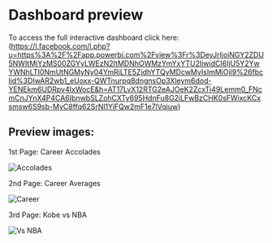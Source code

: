 # Dashboard preview

To access the full interactive dashboard click here: 
(https://l.facebook.com/l.php?u=https%3A%2F%2Fapp.powerbi.com%2Fview%3Fr%3DeyJrIjoiNGY2ZDU5NWItMjYzMS00ZGYyLWEzN2ItMDNhOWMzYmYxYTU2IiwidCI6IjU5Y2YwYWNhLTI0NmUtNGMyNy04YmRjLTE5ZjdhYTQyMDcwMyIsImMiOjl9%26fbclid%3DIwAR2wb1_eUoxx-QWTnurpq8dngnsOp3Xleym6dod-YENEkm6UDRpv4IxWocE&h=AT17LvX12RTG2eAJOeK2ZcxTi49Lemm0_FNcmCnJYnX4P4CA6IbnwbSLZohCXTy695HdnFu8G2iLFwBzCHK0sFWixcKCxsmsw6S9sb-MyC8ffq62SrNl1YiFQw2mF1e7lVqiuw)

## Preview images:

1st Page: Career Accolades

![Accolades](https://user-images.githubusercontent.com/72921465/115162733-c6cc5b80-a0ad-11eb-8da9-af64c0e6fd27.PNG)

2nd Page: Career Averages

![Career](https://user-images.githubusercontent.com/72921465/115162752-ec596500-a0ad-11eb-9063-3a6ae82b2c34.PNG)

3rd Page: Kobe vs NBA

![Vs NBA](https://user-images.githubusercontent.com/72921465/115162758-f8452700-a0ad-11eb-879e-354a8e691ed9.PNG)
